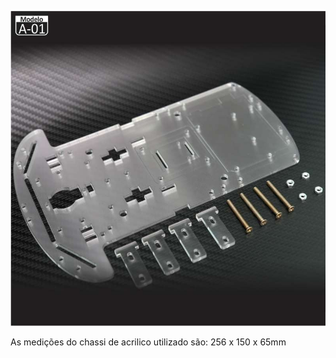 
![chassis](../imgs/chassis.jpg)

As medições do chassi de acrilico utilizado são: 256 x 150 x 65mm
